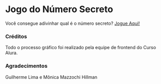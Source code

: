 # Jogo do Número Secreto
Você consegue adivinhar qual é o número secreto? [Jogue Aqui!](https://jogo-eosin-five-39.vercel.app)


### Créditos
Todo o processo gráfico foi realizado pela equipe de frontend do Curso Alura.


### Agradecimentos
Guilherme Lima e Mônica Mazzochi Hillman
